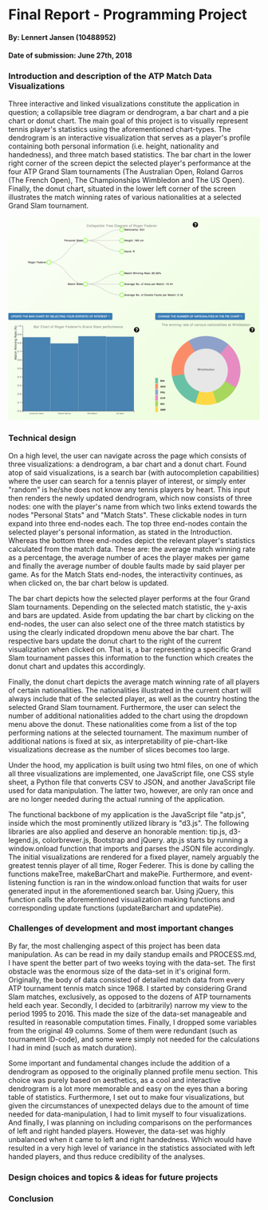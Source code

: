 # Final Report - Programming Project

#### By: Lennert Jansen (10488952)
#### Date of submission: June 27th, 2018

### Introduction and description of the ATP Match Data Visualizations
Three interactive and linked visualizations constitute the application in question; a collapsible tree diagram or dendrogram, a bar chart and a pie chart or donut chart.
The main goal of this project is to visually represent tennis player's statistics using the aforementioned chart-types. The dendrogram is an interactive visualization that serves as a player's profile containing both personal information (i.e. height, nationality and handedness), and three match based statistics. The bar chart in the lower right corner of the screen depict the selected player's performance at the four ATP Grand Slam tournaments (The Australian Open, Roland Garros (The French Open), The Championships Wimbledon and The US Open). Finally, the donut chart, situated in the lower left corner of the screen illustrates the match winning rates of various nationalities at a selected Grand Slam tournament.

<img src="doc/screenshot.png" width="750px"/>

### Technical design
On a high level, the user can navigate across the page which consists of three visualizations: a dendrogram, a bar chart and a donut chart. Found atop of said visualizations, is a search bar (with autocompletion capabilities) where the user can search for a tennis player of interest, or simply enter "random" is he/she does not know any tennis players by heart. This input then renders the newly updated dendrogram, which now consists of three nodes: one with the player's name from which two links extend towards the nodes "Personal Stats" and "Match Stats". These clickable nodes in turn expand into three end-nodes each. The top three end-nodes contain the selected player's personal information, as stated in the Introduction. Whereas the bottom three end-nodes depict the relevant player's statistics calculated from the match data. These are: the average match winning rate as a percentage, the average number of aces the player makes per game and finally the average number of double faults made by said player per game. As for the Match Stats end-nodes, the interactivity continues, as when clicked on, the bar chart below is updated.

The bar chart depicts how the selected player performs at the four Grand Slam tournaments. Depending on the selected match statistic, the y-axis and bars are updated. Aside from updating the bar chart by clicking on the end-nodes, the user can also select one of the three match statistics by using the clearly indicated dropdown menu above the bar chart. The respective bars update the donut chart to the right of the current visualization when clicked on. That is, a bar representing a specific Grand Slam tournament passes this information to the function which creates the donut chart and updates this accordingly.

Finally, the donut chart depicts the average match winning rate of all players of certain nationalities. The nationalities illustrated in the current chart will always include that of the selected player, as well as the country hosting the selected Grand Slam tournament. Furthermore, the user can select the number of additional nationalities added to the chart using the dropdown menu above the donut. These nationalities come from a list of the top performing nations at the selected tournament. The maximum number of additional nations is fixed at six, as interpretability of pie-chart-like visualizations decrease as the number of slices becomes too large.

Under the hood, my application is built using two html files, on one of which all three visualizations are implemented, one JavaScript file, one CSS style sheet, a Python file that converts CSV to JSON, and another JavaScript file used for data manipulation. The latter two, however, are only ran once and are no longer needed during the actual running of the application.

The functional backbone of my application is the JavaScript file "atp.js", inside which the most prominently utilized library is "d3.js". The following libraries are also applied and deserve an honorable mention: tip.js, d3-legend.js, colorbrewer.js, Bootstrap and jQuery. atp.js starts by running a window.onload function that imports and parses the JSON file accordingly. The initial visualizations are rendered for a fixed player, namely arguably the greatest tennis player of all time, Roger Federer. This is done by calling the functions makeTree, makeBarChart and makePie. Furthermore, and event-listening function is ran in the window.onload function that waits for user generated input in the aforementioned search bar. Using jQuery, this function calls the aforementioned visualization making functions and corresponding update functions (updateBarchart and updatePie).

### Challenges of development and most important changes
By far, the most challenging aspect of this project has been data manipulation. As can be read in my daily standup emails and PROCESS.md, I have spent the better part of two weeks toying with the data-set. The first obstacle was the enormous size of the data-set in it's original form. Originally, the body of data consisted of detailed match data from every ATP tournament tennis match since 1968. I started by considering Grand Slam matches, exclusively, as opposed to the dozens of ATP tournaments held each year. Secondly, I decided to (arbitrarily) narrow my view to the period 1995 to 2016. This made the size of the data-set manageable and resulted in reasonable computation times. Finally, I dropped some variables from the original 49 columns. Some of them were redundant (such as tournament ID-code), and some were simply not needed for the calculations I had in mind (such as match duration).

Some important and fundamental changes include the addition of a dendrogram as opposed to the originally planned profile menu section. This choice was purely based on aesthetics, as a cool and interactive dendrogram is a lot more memorable and easy on the eyes than a boring table of statistics. Furthermore, I set out to make four visualizations, but given the circumstances of unexpected delays due to the amount of time needed for data-manipulation, I had to limit myself to four visualizations. And finally, I was planning on including comparisons on the performances of left and right handed players. However, the data-set was highly unbalanced when it came to left and right handedness. Which would have resulted in a very high level of variance in the statistics associated with left handed players, and thus reduce credibility of the analyses.

### Design choices and topics & ideas for future projects

### Conclusion
